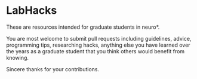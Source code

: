 # LabHacks

These are resources intended for graduate students in neuro\*. 

You are most welcome to submit pull requests including guidelines, advice, programming tips, researching hacks, anything else you have learned over the years as a graduate student that you think others would benefit from knowing. 

Sincere thanks for your contributions. 
